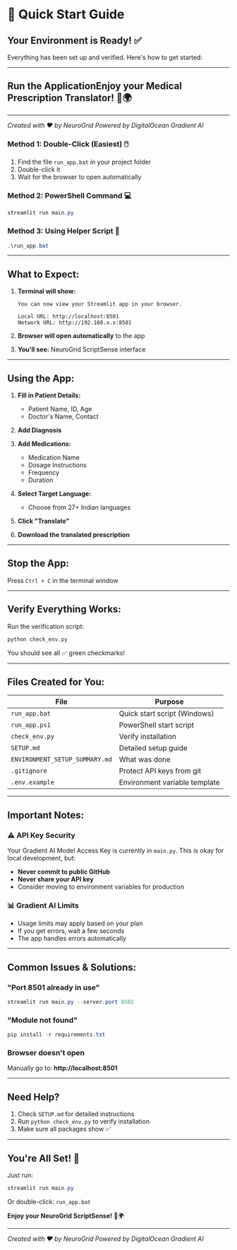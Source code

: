 # 🚀 Quick Start Guide

## Your Environment is Ready! ✅

Everything has been set up and verified. Here's how to get started:

---

## Run the Application**Enjoy your Medical Prescription Translator!** 🏥🌍

---

_Created with ❤️ by NeuroGrid_
*Powered by DigitalOcean Gradient AI*

### Method 1: Double-Click (Easiest) 🖱️

1. Find the file `run_app.bat` in your project folder
2. Double-click it
3. Wait for the browser to open automatically

### Method 2: PowerShell Command 💻

```powershell
streamlit run main.py
```

### Method 3: Using Helper Script 📜

```powershell
.\run_app.bat
```

---

## What to Expect:

1. **Terminal will show:**

   ```
   You can now view your Streamlit app in your browser.

   Local URL: http://localhost:8501
   Network URL: http://192.168.x.x:8501
   ```

2. **Browser will open automatically** to the app

3. **You'll see:** NeuroGrid ScriptSense interface

---

## Using the App:

1. **Fill in Patient Details:**

   - Patient Name, ID, Age
   - Doctor's Name, Contact

2. **Add Diagnosis**

3. **Add Medications:**

   - Medication Name
   - Dosage Instructions
   - Frequency
   - Duration

4. **Select Target Language:**

   - Choose from 27+ Indian languages

5. **Click "Translate"**

6. **Download the translated prescription**

---

## Stop the App:

Press `Ctrl + C` in the terminal window

---

## Verify Everything Works:

Run the verification script:

```powershell
python check_env.py
```

You should see all ✅ green checkmarks!

---

## Files Created for You:

| File                           | Purpose                       |
| ------------------------------ | ----------------------------- |
| `run_app.bat`                  | Quick start script (Windows)  |
| `run_app.ps1`                  | PowerShell start script       |
| `check_env.py`                 | Verify installation           |
| `SETUP.md`                     | Detailed setup guide          |
| `ENVIRONMENT_SETUP_SUMMARY.md` | What was done                 |
| `.gitignore`                   | Protect API keys from git     |
| `.env.example`                 | Environment variable template |

---

## Important Notes:

### ⚠️ API Key Security

Your Gradient AI Model Access Key is currently in `main.py`. This is okay for local development, but:

- **Never commit to public GitHub**
- **Never share your API key**
- Consider moving to environment variables for production

### 📊 Gradient AI Limits

- Usage limits may apply based on your plan
- If you get errors, wait a few seconds
- The app handles errors automatically

---

## Common Issues & Solutions:

### "Port 8501 already in use"

```powershell
streamlit run main.py --server.port 8502
```

### "Module not found"

```powershell
pip install -r requirements.txt
```

### Browser doesn't open

Manually go to: **http://localhost:8501**

---

## Need Help?

1. Check `SETUP.md` for detailed instructions
2. Run `python check_env.py` to verify installation
3. Make sure all packages show ✅

---

## You're All Set! 🎉

Just run:

```powershell
streamlit run main.py
```

Or double-click: `run_app.bat`

**Enjoy your NeuroGrid ScriptSense!** 🏥🌍

---

_Created with ❤️ by NeuroGrid_
_Powered by DigitalOcean Gradient AI_
